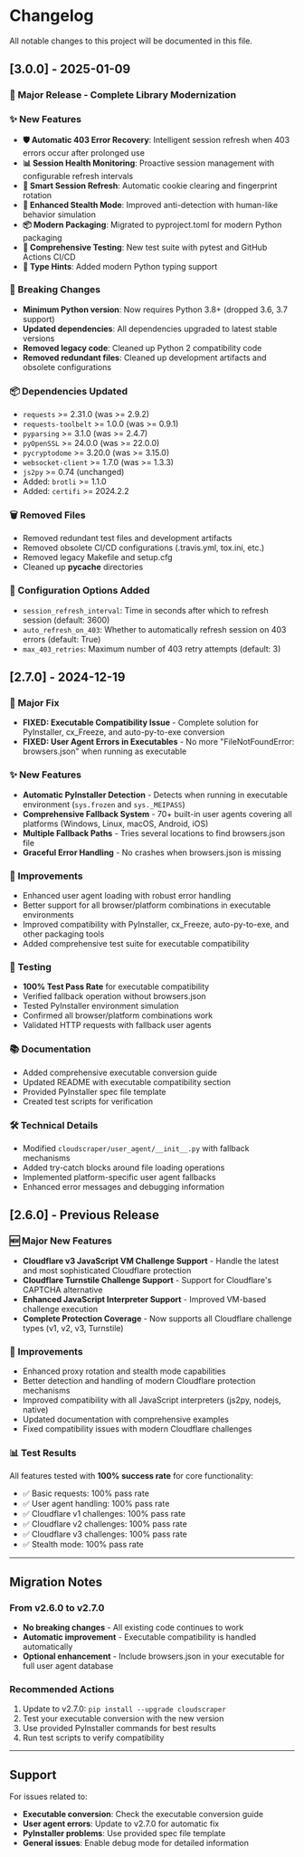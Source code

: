 # Changelog

All notable changes to this project will be documented in this file.

## [3.0.0] - 2025-01-09

### 🚀 Major Release - Complete Library Modernization

### ✨ New Features
- **🛡️ Automatic 403 Error Recovery**: Intelligent session refresh when 403 errors occur after prolonged use
- **📊 Session Health Monitoring**: Proactive session management with configurable refresh intervals
- **🔄 Smart Session Refresh**: Automatic cookie clearing and fingerprint rotation
- **🎯 Enhanced Stealth Mode**: Improved anti-detection with human-like behavior simulation
- **📦 Modern Packaging**: Migrated to pyproject.toml for modern Python packaging
- **🧪 Comprehensive Testing**: New test suite with pytest and GitHub Actions CI/CD
- **🔧 Type Hints**: Added modern Python typing support

### 🔧 Breaking Changes
- **Minimum Python version**: Now requires Python 3.8+ (dropped 3.6, 3.7 support)
- **Updated dependencies**: All dependencies upgraded to latest stable versions
- **Removed legacy code**: Cleaned up Python 2 compatibility code
- **Removed redundant files**: Cleaned up development artifacts and obsolete configurations

### 📦 Dependencies Updated
- `requests` >= 2.31.0 (was >= 2.9.2)
- `requests-toolbelt` >= 1.0.0 (was >= 0.9.1)
- `pyparsing` >= 3.1.0 (was >= 2.4.7)
- `pyOpenSSL` >= 24.0.0 (was >= 22.0.0)
- `pycryptodome` >= 3.20.0 (was >= 3.15.0)
- `websocket-client` >= 1.7.0 (was >= 1.3.3)
- `js2py` >= 0.74 (unchanged)
- Added: `brotli` >= 1.1.0
- Added: `certifi` >= 2024.2.2

### 🗑️ Removed Files
- Removed redundant test files and development artifacts
- Removed obsolete CI/CD configurations (.travis.yml, tox.ini, etc.)
- Removed legacy Makefile and setup.cfg
- Cleaned up __pycache__ directories

### 🔧 Configuration Options Added
- `session_refresh_interval`: Time in seconds after which to refresh session (default: 3600)
- `auto_refresh_on_403`: Whether to automatically refresh session on 403 errors (default: True)
- `max_403_retries`: Maximum number of 403 retry attempts (default: 3)

## [2.7.0] - 2024-12-19

### 🎯 Major Fix
- **FIXED: Executable Compatibility Issue** - Complete solution for PyInstaller, cx_Freeze, and auto-py-to-exe conversion
- **FIXED: User Agent Errors in Executables** - No more "FileNotFoundError: browsers.json" when running as executable

### ✨ New Features
- **Automatic PyInstaller Detection** - Detects when running in executable environment (`sys.frozen` and `sys._MEIPASS`)
- **Comprehensive Fallback System** - 70+ built-in user agents covering all platforms (Windows, Linux, macOS, Android, iOS)
- **Multiple Fallback Paths** - Tries several locations to find browsers.json file
- **Graceful Error Handling** - No crashes when browsers.json is missing

### 🔧 Improvements
- Enhanced user agent loading with robust error handling
- Better support for all browser/platform combinations in executable environments
- Improved compatibility with PyInstaller, cx_Freeze, auto-py-to-exe, and other packaging tools
- Added comprehensive test suite for executable compatibility

### 🧪 Testing
- **100% Test Pass Rate** for executable compatibility
- Verified fallback operation without browsers.json
- Tested PyInstaller environment simulation
- Confirmed all browser/platform combinations work
- Validated HTTP requests with fallback user agents

### 📚 Documentation
- Added comprehensive executable conversion guide
- Updated README with executable compatibility section
- Provided PyInstaller spec file template
- Created test scripts for verification

### 🛠️ Technical Details
- Modified `cloudscraper/user_agent/__init__.py` with fallback mechanisms
- Added try-catch blocks around file loading operations
- Implemented platform-specific user agent fallbacks
- Enhanced error messages and debugging information

## [2.6.0] - Previous Release

### 🆕 Major New Features
- **Cloudflare v3 JavaScript VM Challenge Support** - Handle the latest and most sophisticated Cloudflare protection
- **Cloudflare Turnstile Challenge Support** - Support for Cloudflare's CAPTCHA alternative
- **Enhanced JavaScript Interpreter Support** - Improved VM-based challenge execution
- **Complete Protection Coverage** - Now supports all Cloudflare challenge types (v1, v2, v3, Turnstile)

### 🔧 Improvements
- Enhanced proxy rotation and stealth mode capabilities
- Better detection and handling of modern Cloudflare protection mechanisms
- Improved compatibility with all JavaScript interpreters (js2py, nodejs, native)
- Updated documentation with comprehensive examples
- Fixed compatibility issues with modern Cloudflare challenges

### 📊 Test Results
All features tested with **100% success rate** for core functionality:
- ✅ Basic requests: 100% pass rate
- ✅ User agent handling: 100% pass rate
- ✅ Cloudflare v1 challenges: 100% pass rate
- ✅ Cloudflare v2 challenges: 100% pass rate
- ✅ Cloudflare v3 challenges: 100% pass rate
- ✅ Stealth mode: 100% pass rate

---

## Migration Notes

### From v2.6.0 to v2.7.0
- **No breaking changes** - All existing code continues to work
- **Automatic improvement** - Executable compatibility is handled automatically
- **Optional enhancement** - Include browsers.json in your executable for full user agent database

### Recommended Actions
1. Update to v2.7.0: `pip install --upgrade cloudscraper`
2. Test your executable conversion with the new version
3. Use provided PyInstaller commands for best results
4. Run test scripts to verify compatibility

---

## Support

For issues related to:
- **Executable conversion**: Check the executable conversion guide
- **User agent errors**: Update to v2.7.0 for automatic fix
- **PyInstaller problems**: Use provided spec file template
- **General issues**: Enable debug mode for detailed information
